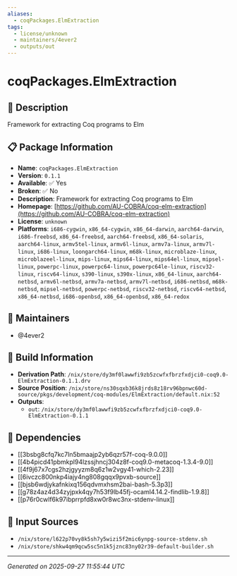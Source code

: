 ```yaml
---
aliases:
  - coqPackages.ElmExtraction
tags:
  - license/unknown
  - maintainers/4ever2
  - outputs/out
---
```


# coqPackages.ElmExtraction

## 📝 Description

Framework for extracting Coq programs to Elm

## 📋 Package Information

- **Name**: `coqPackages.ElmExtraction`
- **Version**: `0.1.1`
- **Available**: ✅ Yes
- **Broken**: ✅ No
- **Description**: Framework for extracting Coq programs to Elm
- **Homepage**: [https://github.com/AU-COBRA/coq-elm-extraction](https://github.com/AU-COBRA/coq-elm-extraction)
- **License**: `unknown`
- **Platforms**: `i686-cygwin`, `x86_64-cygwin`, `x86_64-darwin`, `aarch64-darwin`, `i686-freebsd`, `x86_64-freebsd`, `aarch64-freebsd`, `x86_64-solaris`, `aarch64-linux`, `armv5tel-linux`, `armv6l-linux`, `armv7a-linux`, `armv7l-linux`, `i686-linux`, `loongarch64-linux`, `m68k-linux`, `microblaze-linux`, `microblazeel-linux`, `mips-linux`, `mips64-linux`, `mips64el-linux`, `mipsel-linux`, `powerpc-linux`, `powerpc64-linux`, `powerpc64le-linux`, `riscv32-linux`, `riscv64-linux`, `s390-linux`, `s390x-linux`, `x86_64-linux`, `aarch64-netbsd`, `armv6l-netbsd`, `armv7a-netbsd`, `armv7l-netbsd`, `i686-netbsd`, `m68k-netbsd`, `mipsel-netbsd`, `powerpc-netbsd`, `riscv32-netbsd`, `riscv64-netbsd`, `x86_64-netbsd`, `i686-openbsd`, `x86_64-openbsd`, `x86_64-redox`
## 👥 Maintainers

- @4ever2


## 🔧 Build Information

- **Derivation Path**: `/nix/store/dy3mf0lawwfi9zb5zcwfxfbrzfxdjci0-coq9.0-ElmExtraction-0.1.1.drv`
- **Source Position**: `/nix/store/ns30sqxb36k8jrds8z18rv96bpnwc60d-source/pkgs/development/coq-modules/ElmExtraction/default.nix:52`
- **Outputs**:
  - `out`:  `/nix/store/dy3mf0lawwfi9zb5zcwfxfbrzfxdjci0-coq9.0-ElmExtraction-0.1.1`

## 🔗 Dependencies

- [[3bsbg8cfq7kc7ln5bmaajp2yb6qzr57f-coq-9.0.0]]
- [[4b4picd41pbmkpl94lzssjhncj304z8f-coq9.0-metacoq-1.3.4-9.0]]
- [[4f9j67x7cgs2hzjgyyzm8q6z1w2vgy41-which-2.23]]
- [[6ivczc800nkp4iajy4ng808gqqx9pvxb-source]]
- [[bjsb6wdjykafnkixq156qdvmxhsm2bai-bash-5.3p3]]
- [[g78z4az4d34zyjpxk4qy7h53f9lb45fj-ocaml4.14.2-findlib-1.9.8]]
- [[p76r0cwlf6k97ibprrpfd8xw0r8wc3nx-stdenv-linux]]

## 📁 Input Sources

- `/nix/store/l622p70vy8k5sh7y5wizi5f2mic6ynpg-source-stdenv.sh`
- `/nix/store/shkw4qm9qcw5sc5n1k5jznc83ny02r39-default-builder.sh`

---
*Generated on 2025-09-27 11:55:44 UTC*
